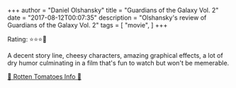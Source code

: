 +++
author = "Daniel Olshansky"
title = "Guardians of the Galaxy Vol. 2"
date = "2017-08-12T00:07:35"
description = "Olshansky's review of Guardians of the Galaxy Vol. 2"
tags = [
    "movie",
]
+++

Rating: ⭐⭐⭐🌟

A decent story line, cheesy characters, amazing graphical effects, a lot of dry humor culminating in a film that's fun to watch but won't be memerable.

[🍅 Rotten Tomatoes Info 🍅](https://www.rottentomatoes.com//m/guardians_of_the_galaxy_vol_2)